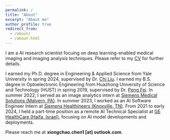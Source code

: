 ```yaml
---
permalink: /
title: "About"
excerpt: "About me"
author_profile: true
redirect_from: 
  - /about/
  - /about.html
---
```


I am a AI research scientist focuing on deep learning-enabled medical imaging and imaging analysis techniques. Please refer to my [CV](https://xiongchaochen.github.io/cv/) for further details. 

I earned my Ph.D. degree in Engineering & Applied Science from Yale University in spring 2024, supervised by Dr. [Chi Liu](https://medicine.yale.edu/profile/chi_liu/). I earned my B.S. degree in Optoelectronic Engineering from Huazhong University of Science and Technology (HUST) in spring 2019, supervised by Dr. [Peng Fei](http://faculty.hust.edu.cn/feipeng/zh_CN/index.htm). In summer 2022, I served as an image analytics intern at [Siemens Medical Solutions (Malvern, PA)](https://www.siemens-healthineers.com/). In summer 2023, I worked as an AI Software Engineer Intern at [Siemens Healthineers (Knoxville, TN)](https://www.siemens-healthineers.com/). From 2021 to early 2024, I held a part-time position as a remote AI Technical Specialist at [GE HealthCare (Haifa, Israel)](https://www.gehealthcare.com/), focusing on AI model developments and deployments.

Please reach me at **xiongchao.chen1 [at] outlook.com**.



